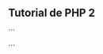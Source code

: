 ## Tutorial de PHP 2

´´´
<?php
// Inclui o arquivo de conexão com o banco de dados
include "conexao.php";

// Recebe os valores do formulário enviados via POST
$usuario = $_POST["f_usuario"];
$senha   = $_POST["f_usuario"]; // <- AQUI TEM UM ERRO: você está pegando o usuário duas vezes! Deveria ser $_POST["f_senha"]

// Monta a query SQL para selecionar o usuário pelo login
$sql = "select *FROM tab_usuario where usu_login ='$usuario'";

// Executa a query no banco de dados
$res = mysql_query(sql) or die ("erro ao tentar selecionar usuario"); 
// <- OBS: você está usando mysql_query com uma query sem o $ e com mysql_* functions obsoletas. Melhor usar mysqli ou PDO

// Verifica se a consulta retornou algum resultado
if(mysql_num_rows($res) == 0)
{
    // Se não encontrou usuário, redireciona para página de erro
    header('location:erro.html');
}
else
{
    // Pega a primeira linha do resultado da consulta
    $linha = mysqli_fetch_row($res); 
    // <- OBS: misturando mysql_* e mysqli_* aqui, o que pode quebrar o código

    // Compara a senha enviada com a senha do banco
    if($linha[0] == $senha) // <- Provavelmente a senha não está no índice 0, depende da ordem das colunas
    {
        // Inicia a sessão do usuário
        session_start();
        $_SESSION['loginok'] = 'ok';

        // Redireciona para a página de menu do administrador
        header('location:menuadm.php');
    }
    else
    {
        // Se a senha estiver incorreta, redireciona para página de erro
        header('location:erro.html');
    }
}
?>
´´´
